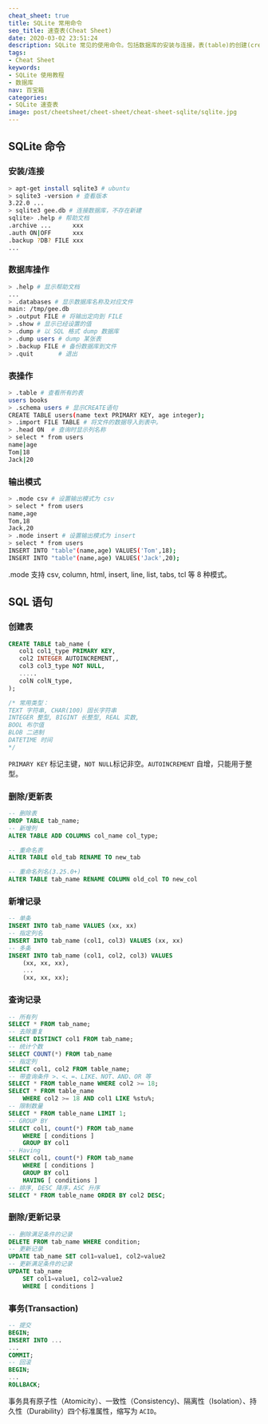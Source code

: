 ```yaml
---
cheat_sheet: true
title: SQLite 常用命令
seo_title: 速查表(Cheat Sheet)
date: 2020-03-02 23:51:24
description: SQLite 常见的使用命令。包括数据库的安装与连接，表(table)的创建(create)与删除(delete)，记录的插入(insert)删除(delete)查询(select)改(update)，以及事务(transaction)等操作。
tags:
- Cheat Sheet
keywords:
- SQLite 使用教程
- 数据库
nav: 百宝箱
categories:
- SQLite 速查表
image: post/cheetsheet/cheet-sheet/cheat-sheet-sqlite/sqlite.jpg
---
```


## SQLite 命令

<section class="col-sm-6">

### 安装/连接

```bash
> apt-get install sqlite3 # ubuntu
> sqlite3 -version # 查看版本
3.22.0 ...
> sqlite3 gee.db # 连接数据库，不存在新建
sqlite> .help # 帮助文档
.archive ...      xxx
.auth ON|OFF      xxx
.backup ?DB? FILE xxx
...
```
</section>

<section class="col-sm-6">

### 数据库操作

```bash
> .help # 显示帮助文档
...
> .databases # 显示数据库名称及对应文件
main: /tmp/gee.db
> .output FILE # 将输出定向到 FILE
> .show # 显示已经设置的值
> .dump # 以 SQL 格式 dump 数据库
> .dump users # dump 某张表
> .backup FILE # 备份数据库到文件
> .quit       # 退出
```

</section>

<section class="col-sm-6">

### 表操作

```bash
> .table # 查看所有的表
users books
> .schema users # 显示CREATE语句
CREATE TABLE users(name text PRIMARY KEY, age integer);
> .import FILE TABLE # 将文件的数据导入到表中。
> .head ON  # 查询时显示列名称
> select * from users
name|age
Tom|18
Jack|20
```
</section>

<section class="col-sm-6">

### 输出模式

```bash
> .mode csv # 设置输出模式为 csv
> select * from users
name,age
Tom,18
Jack,20
> .mode insert # 设置输出模式为 insert
> select * from users
INSERT INTO "table"(name,age) VALUES('Tom',18);
INSERT INTO "table"(name,age) VALUES('Jack',20);
```

.mode 支持 csv, column, html, insert, line, list, tabs, tcl 等 8 种模式。

</section>




## SQL 语句

<section class="col-sm-6">

### 创建表

```sql
CREATE TABLE tab_name (
   col1 col1_type PRIMARY KEY,
   col2 INTEGER AUTOINCREMENT,,
   col3 col3_type NOT NULL,
   .....
   colN colN_type,
);

/* 常用类型：
TEXT 字符串, CHAR(100) 固长字符串
INTEGER 整型, BIGINT 长整型, REAL 实数, 
BOOL 布尔值
BLOB 二进制
DATETIME 时间 
*/
```

`PRIMARY KEY` 标记主键，`NOT NULL`标记非空。`AUTOINCREMENT` 自增，只能用于整型。
</section>

<section class="col-sm-6">

### 删除/更新表

```sql
-- 删除表
DROP TABLE tab_name;
-- 新增列
ALTER TABLE ADD COLUMNS col_name col_type;

-- 重命名表
ALTER TABLE old_tab RENAME TO new_tab

-- 重命名列名(3.25.0+)
ALTER TABLE tab_name RENAME COLUMN old_col TO new_col
```
</section>

<section class="col-sm-6">

### 新增记录

```sql
-- 单条
INSERT INTO tab_name VALUES (xx, xx)
-- 指定列名
INSERT INTO tab_name (col1, col3) VALUES (xx, xx)
-- 多条
INSERT INTO tab_name (col1, col2, col3) VALUES
    (xx, xx, xx),
    ...
    (xx, xx, xx);
```
</section>

<section class="col-sm-6">

### 查询记录

```sql
-- 所有列
SELECT * FROM tab_name;
-- 去除重复
SELECT DISTINCT col1 FROM tab_name;
-- 统计个数
SELECT COUNT(*) FROM tab_name
-- 指定列
SELECT col1, col2 FROM table_name;
-- 带查询条件 >、<、=、LIKE、NOT、AND、OR 等
SELECT * FROM table_name WHERE col2 >= 18;
SELECT * FROM table_name
    WHERE col2 >= 18 AND col1 LIKE %stu%;
-- 限制数量
SELECT * FROM table_name LIMIT 1;
-- GROUP BY
SELECT col1, count(*) FROM tab_name
    WHERE [ conditions ]
    GROUP BY col1
-- Having
SELECT col1, count(*) FROM tab_name
    WHERE [ conditions ]
    GROUP BY col1
    HAVING [ conditions ]
-- 排序, DESC 降序，ASC 升序
SELECT * FROM table_name ORDER BY col2 DESC;
```
</section>

<section class="col-sm-6">

### 删除/更新记录

```sql
-- 删除满足条件的记录
DELETE FROM tab_name WHERE condition;
-- 更新记录
UPDATE tab_name SET col1=value1, col2=value2
-- 更新满足条件的记录
UPDATE tab_name
    SET col1=value1, col2=value2
    WHERE [ conditions ]
```
</section>

<section class="col-sm-6">

### 事务(Transaction)

```sql
-- 提交
BEGIN;
INSERT INTO ...
...
COMMIT; 
-- 回滚
BEGIN;
...
ROLLBACK;
```

事务具有原子性（Atomicity）、一致性（Consistency)、隔离性（Isolation）、持久性（Durability）四个标准属性，缩写为 `ACID`。

</section>